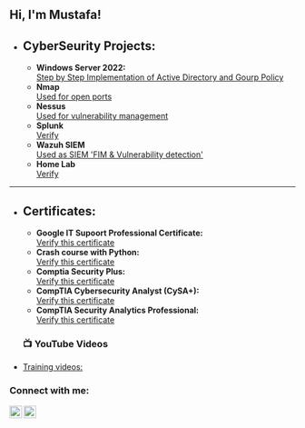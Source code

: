 <h2>Hi, I'm Mustafa! </h2>

- <b><h2>CyberSeurity Projects:</h2></b>
   - <b>Windows Server 2022:</b> <br>[Step by Step Implementation of Active Directory and Gourp Policy ](https://github.com/Mustafa-noorzaiy/AD-GPO)</br>
   - <b>Nmap</b> <br>[Used for open ports](https://github.com/Mustafa-noorzaiy/Nmap)</br>
   - <b>Nessus</b> <br>[Used for vulnerability management](https://github.com/Mustafa-noorzaiy/Nessus)</br>
   - <b>Splunk </b> <br>[Verify](https://github.com/Mustafa-noorzaiy/Splunk)</br>
   - <b>Wazuh SIEM</b> <br>[Used as SIEM 'FIM & Vulnerability detection'](https://github.com/Mustafa-noorzaiy/Wazuh-SIEM)</br>
   - <b>Home Lab </b> <br>[Verify](https://github.com/Mustafa-noorzaiy/HomeLab)</br>
  
----------------------------------------------------------------------------------
- <b><h2>Certificates:</h2></b>
   - <b>Google IT Supoort Professional Certificate:</b> <br>[Verify this certificate](https://coursera.org/share/baf94df39dc51f251c6d26461044044b)</br>
   - <b>Crash course with Python:</b> <br>[Verify this certificate](https://coursera.org/share/18091c505e3e5dbc6fda09179883a1a2)</br>
   - <b>Comptia Security Plus:</b> <br>[Verify this certificate](https://www.credly.com/badges/649f5a5d-ff87-4a54-a330-63867b522fd4/linked_in_profile)</br>
   - <b>CompTIA Cybersecurity Analyst (CySA+):</b> <br>[Verify this certificate](https://www.credly.com/badges/c503d0d0-0b1b-44dc-8874-022804b99cc3/public_url)</br>
   - <b>CompTIA Security Analytics Professional:</b> <br>[Verify this certificate](https://www.credly.com/badges/7ec272f6-ab63-47fc-a7fa-34cde78565f5/public_url)</br>
  <h3>📺 YouTube Videos</h3>

- [Training videos: ](https://www.youtube.com/channel/UCgzwUuBVFTr75TkqbFhsM_w)
<h3> Connect with me:</h3>

[<img align="left" alt="JoshMadakor | YouTube" width="22px" src="https://cdn.jsdelivr.net/npm/simple-icons@v3/icons/youtube.svg" />][youtube]
[<img align="left" alt="JoshMadakor | LinkedIn" width="22px" src="https://cdn.jsdelivr.net/npm/simple-icons@v3/icons/linkedin.svg" />][linkedin]

[linkedin]: https://www.linkedin.com/in/mustafa-noorzaiy/
[youtube]: https://www.youtube.com/channel/UCgzwUuBVFTr75TkqbFhsM_w


